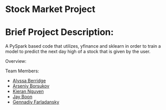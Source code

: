 # Stock Market Project

# Brief Project Description:
A PySpark based code that utilizes, yfinance and sklearn in order to train a model to predict the next day high of a stock that is given by the user.

Overview:

Team Members:
- [Alyssa Berridge](https://github.com/A-bearr)
- [Arseniy Borsukov](https://github.com/arzingy)
- [Kieran Nguyen](https://github.com/kieranto1204)
- [Jay Boon](https://github.com/JHBoon)
- [Gennadiy Farladansky](https://github.com/genasha4168)
